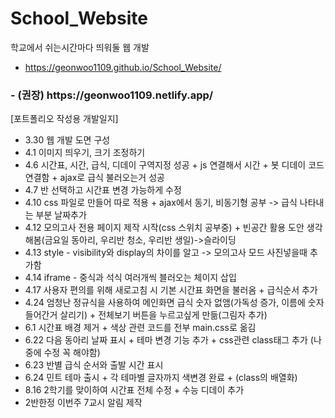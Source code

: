 # School_Website
학교에서 쉬는시간마다 띄워둘 웹 개발

  - https://geonwoo1109.github.io/School_Website/
<h3>  - (권장) https://geonwoo1109.netlify.app/</h3>


[포트폴리오 작성용 개발일지]
<ul>
  <li>3.30 웹 개발 도면 구성</li>
  <li>4.1 이미지 띄우기, 크기 조정하기</li>
  <li>4.6 시간표, 시간, 급식, 디데이 구역지정 성공 + js 연결해서 시간 + 봇 디데이 코드 연결함 + ajax로 급식 불러오는거 성공</li>
  <li>4.7 반 선택하고 시간표 변경 가능하게 수정</li>
  <li>4.10 css 파일로 만들어 따로 적용 + ajax에서 동기, 비동기형 공부 -> 급식 나타내는 부분 날짜추가</li>
  <li>4.12 모의고사 전용 페이지 제작 시작(css 스위치  공부중) + 빈공간 활용 도안 생각해봄(금요일 동아리, 우리반 청소, 우리반 생일)->슬라이딩</li>
  <li>4.13 style - visibility와 display의 차이를 알고 -> 모의고사 모드 사진넣을때 추가함</li>
  <li>4.14 iframe - 중식과 석식 여러개씩 블러오는 체이지 삽입</li>
  <li>4.17 사용자 편의를 위해 새로고침 시 기본 시간표 화면을 불러옴 + 급식순서 추가</li>
  <li>4.24 엄청난 정규식을 사용하여 메인화면 급식 숫자 없앰(가독성 증가, 이름에 숫자들어간거 살리기) + 전체보기 버튼을 누르고싶게 만듦(그림자 추가)</li>
  <li>6.1 시간표 배경 제거 + 색상 관련 코드를 전부 main.css로 옮김</li>
  <li>6.22 다음 동아리 날짜 표시 + 테마 변경 기능 추가 + css관련 class태그 추가 (나중에 수정 꼭 해야함)</li>
  <li>6.23 반별 급식 순서와 출발 시간 표시</li>
  <li>6.24 민트 테마 출시 + 각 테마별 글자까지 색변경 완료 + (class의 배열화)</li>
  
  <li>8.16 2학기를 맞이하여 시간표 전체 수정 + 수능 디데이 추가</li>
  <li>2반한정 이번주 7교시 알림 제작</li>
</ul>

